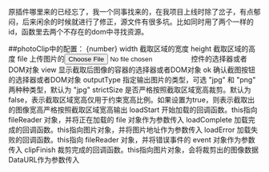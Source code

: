 原插件哪里来的已经忘了，我一个同事找来的，在我项目上线时除了岔子，有点郁闷，后来闲余的时候就进行了修正，源文件有很多坑。比如同时用了两个一样的id，函数里去两个不存在的dom中寻找资源。

##photoClip中的配置：
{number} width 截取区域的宽度
 height 截取区域的高度
 file 上传图片的<input type="file">控件的选择器或者DOM对象
 view 显示截取后图像的容器的选择器或者DOM对象
 ok 确认截图按钮的选择器或者DOM对象
 outputType 指定输出图片的类型，可选 "jpg" 和 "png" 两种种类型，默认为 "jpg"
 strictSize 是否严格按照截取区域宽高裁剪。默认为false，表示截取区域宽高仅用于约束宽高比例。如果设置为true，则表示截取出的图像宽高严格按照截取区域宽高输出
 loadStart 开始加载的回调函数。this指向 fileReader 对象，并将正在加载的 file 对象作为参数传入
 loadComplete 加载完成的回调函数。this指向图片对象，并将图片地址作为参数传入
 loadError 加载失败的回调函数。this指向 fileReader 对象，并将错误事件的 event 对象作为参数传入
 clipFinish 裁剪完成的回调函数。this指向图片对象，会将裁剪出的图像数据DataURL作为参数传入
